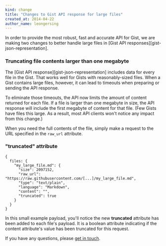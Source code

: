 ```yaml
---
kind: change
title: "Changes to Gist API response for large files"
created_at: 2014-04-22
author_name: leongersing
---
```


In order to provide the most robust, fast and accurate API for Gist, we are making two changes to better handle large files in [Gist API responses][gist-json-representation].

### Truncating file contents larger than one megabyte

The [Gist API response][gist-json-representation] includes data for every file in the Gist. That works well for Gists with reasonably-sized files. When a Gist contains large files, however, it can lead to timeouts when preparing or sending the API response.

To eliminate those timeouts, the API now limits the amount of content returned for each file. If a file is larger than one megabyte in size, the API response will include the first megabyte of content for that file. (Few Gists have files this large. As a result, most API clients won't notice any impact from this change.)

When you need the full contents of the file, simply make a request to the URL specified in the `raw_url` attribute.

### "truncated" attribute

    {
      files: {
        "my_large_file.md": {
          "size": 2097152,
          "raw_url": "https://raw.githubusercontent.com/[...]/my_large_file.md",
          "type": "text/plain",
          "language": "Markdown",
          "content": "",
          "truncated": true
        }
      }
    }

In this small example payload, you'll notice the new **truncated** attribute has been added to each file's payload. It is a boolean attribute indicating if the content attribute's value has been truncated for this request.

If you have any questions, please [get in touch][contact].

[contact]: https://github.com/contact?form[subject]=Gist+API+now+tuncates+large+files
